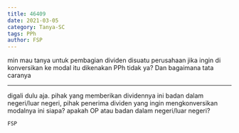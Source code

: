 ```yaml
---
title: 46409
date: 2021-03-05
category: Tanya-SC
tags: PPh
author: FSP
---
```


min mau tanya untuk pembagian dividen disuatu perusahaan jika ingin di konversikan ke modal itu dikenakan PPh tidak ya? Dan bagaimana tata caranya

---

digali dulu aja. pihak yang memberikan dividennya ini badan dalam negeri/luar negeri, pihak penerima dividen yang ingin mengkonversikan modalnya ini siapa? apakah OP atau badan dalam negeri/luar negeri?

`FSP`
